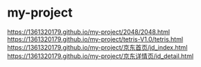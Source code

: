 # my-project
https://1361320179.github.io/my-project/2048/2048.html
https://1361320179.github.io/my-project/tetris-V1.0/tetris.html
https://1361320179.github.io/my-project/京东首页/jd_index.html
https://1361320179.github.io/my-project/京东详情页/id_detail.html
